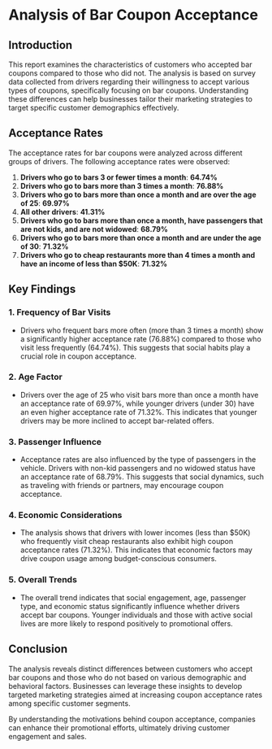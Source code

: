 # Analysis of Bar Coupon Acceptance

## Introduction

This report examines the characteristics of customers who accepted bar coupons compared to those who did not. The analysis is based on survey data collected from drivers regarding their willingness to accept various types of coupons, specifically focusing on bar coupons. Understanding these differences can help businesses tailor their marketing strategies to target specific customer demographics effectively.

## Acceptance Rates

The acceptance rates for bar coupons were analyzed across different groups of drivers. The following acceptance rates were observed:

1. **Drivers who go to bars 3 or fewer times a month**: **64.74%**
2. **Drivers who go to bars more than 3 times a month**: **76.88%**
3. **Drivers who go to bars more than once a month and are over the age of 25**: **69.97%**
4. **All other drivers**: **41.31%**
5. **Drivers who go to bars more than once a month, have passengers that are not kids, and are not widowed**: **68.79%**
6. **Drivers who go to bars more than once a month and are under the age of 30**: **71.32%**
7. **Drivers who go to cheap restaurants more than 4 times a month and have an income of less than $50K**: **71.32%**

## Key Findings

### 1. Frequency of Bar Visits
- Drivers who frequent bars more often (more than 3 times a month) show a significantly higher acceptance rate (76.88%) compared to those who visit less frequently (64.74%). This suggests that social habits play a crucial role in coupon acceptance.

### 2. Age Factor
- Drivers over the age of 25 who visit bars more than once a month have an acceptance rate of 69.97%, while younger drivers (under 30) have an even higher acceptance rate of 71.32%. This indicates that younger drivers may be more inclined to accept bar-related offers.

### 3. Passenger Influence
- Acceptance rates are also influenced by the type of passengers in the vehicle. Drivers with non-kid passengers and no widowed status have an acceptance rate of 68.79%. This suggests that social dynamics, such as traveling with friends or partners, may encourage coupon acceptance.

### 4. Economic Considerations
- The analysis shows that drivers with lower incomes (less than $50K) who frequently visit cheap restaurants also exhibit high coupon acceptance rates (71.32%). This indicates that economic factors may drive coupon usage among budget-conscious consumers.

### 5. Overall Trends
- The overall trend indicates that social engagement, age, passenger type, and economic status significantly influence whether drivers accept bar coupons. Younger individuals and those with active social lives are more likely to respond positively to promotional offers.

## Conclusion

The analysis reveals distinct differences between customers who accept bar coupons and those who do not based on various demographic and behavioral factors. Businesses can leverage these insights to develop targeted marketing strategies aimed at increasing coupon acceptance rates among specific customer segments.

By understanding the motivations behind coupon acceptance, companies can enhance their promotional efforts, ultimately driving customer engagement and sales.
